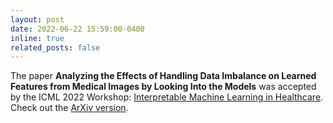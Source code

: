 ```yaml
---
layout: post
date: 2022-06-22 15:59:00-0400
inline: true
related_posts: false
---
```

The paper **Analyzing the Effects of Handling Data Imbalance on Learned Features from Medical Images by Looking Into the Models** was accepted by the ICML 2022 Workshop: 
[Interpretable Machine Learning in Healthcare](https://sites.google.com/view/imlh2022/home). Check out the [ArXiv version](https://arxiv.org/pdf/2204.01729.pdf).
